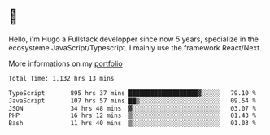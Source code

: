 # 👋 

Hello, i'm Hugo a Fullstack developper since now 5 years, specialize in the ecosysteme JavaScript/Typescript. I mainly use the framework React/Next.

More informations on my [portfolio](https://hcampos.fr)

<!--START_SECTION:waka-->

```txt
Total Time: 1,132 hrs 13 mins

TypeScript       895 hrs 37 mins ███████████████████▓░░░░░   79.10 %
JavaScript       107 hrs 57 mins ██▒░░░░░░░░░░░░░░░░░░░░░░   09.54 %
JSON             34 hrs 48 mins  ▓░░░░░░░░░░░░░░░░░░░░░░░░   03.07 %
PHP              16 hrs 12 mins  ▒░░░░░░░░░░░░░░░░░░░░░░░░   01.43 %
Bash             11 hrs 40 mins  ▒░░░░░░░░░░░░░░░░░░░░░░░░   01.03 %
```

<!--END_SECTION:waka-->
